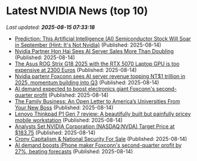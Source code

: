 # Latest NVIDIA News (top 10)
_Last updated: **2025-08-15 07:33:18**_

- [Prediction: This Artificial Intelligence (AI) Semiconductor Stock Will Soar in September (Hint: It's Not Nvidia)](https://consent.yahoo.com/v2/collectConsent?sessionId=1_cc-session_f7dcefac-88e3-4b68-bb69-308b52d8532e) (Published: 2025-08-14)
- [Nvidia Partner Hon Hai Sees AI Server Sales More Than Doubling](https://www.livemint.com/companies/news/nvidia-partner-hon-hai-sees-ai-server-sales-more-than-doubling-11755156476809.html) (Published: 2025-08-14)
- [The Asus ROG Strix G18 2025 with the RTX 5070 Laptop GPU is too expensive at 2300 Euros](https://www.notebookcheck.net/The-Asus-ROG-Strix-G18-2025-with-the-RTX-5070-Laptop-GPU-is-too-expensive-at-2300-Euros.1085572.0.html) (Published: 2025-08-14)
- [Nvidia partenr Foxconn sees AI server revenue topping NT$1 trillion in 2025, momentum building into Q3](https://www.digitimes.com/news/a20250814VL208/foxconn-ai-server-growth-demand-infrastructure.html) (Published: 2025-08-14)
- [AI demand expected to boost electronics giant Foxconn's second-quarter profit](https://www.thehindubusinessline.com/info-tech/ai-demand-expected-to-boost-electronics-giant-foxconns-second-quarter-profit/article69931446.ece) (Published: 2025-08-14)
- [The Family Business: An Open Letter to America’s Universities From Your New Boss](https://www.insidehighered.com/opinion/views/2025/08/14/family-business-open-letter-satireopinion) (Published: 2025-08-14)
- [Lenovo Thinkpad P1 Gen 7 review: A beautifully built but painfully pricey mobile workstation](https://www.creativebloq.com/tech/laptops/lenovo-thinkpad-p1-gen-7-review-a-beautifully-built-but-painfully-pricey-mobile-workstation) (Published: 2025-08-14)
- [Analysts Set NVIDIA Corporation (NASDAQ:NVDA) Target Price at $183.75](https://www.etfdailynews.com/2025/08/14/analysts-set-nvidia-corporation-nasdaqnvda-target-price-at-183-75/) (Published: 2025-08-14)
- [Crony Capitalism & National Security For Sale](https://biztoc.com/x/60748b2e9d5cbf07) (Published: 2025-08-14)
- [AI demand boosts iPhone maker Foxconn's second-quarter profit by 27%, beating forecasts](https://www.cnbc.com/2025/08/14/ai-demand-boosts-iphone-maker-foxconns-second-quarter-profit-by-27percent-beating-forecasts.html) (Published: 2025-08-14)
